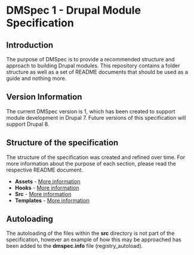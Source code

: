 # DMSpec 1 - Drupal Module Specification

## Introduction
The purpose of DMSpec is to provide a recommended structure and approach to
building Drupal modules. This repository contains a folder structure as well as
a set of README documents that should be used as a guide and nothing more.

## Version Information
The current DMSpec version is 1, which has been created to support module
development in Drupal 7. Future versions of this specification will support
Drupal 8.

## Structure of the specification
The structure of the specification was created and refined over time. For more
information about the purpose of each section, please read the respective
README document.

* **Assets** - [More information](https://github.com/briward/dmspec/blob/develop/assets/README.md)
* **Hooks** - [More information](https://github.com/briward/dmspec/blob/develop/hooks/README.md)
* **Src** - [More information](https://github.com/briward/dmspec/blob/develop/src/README.md)
* **Templates** - [More information](https://github.com/briward/dmspec/blob/develop/templates/README.md)

## Autoloading
The autoloading of the files within the **src** directory is not part of the
specification, however an example of how this may be approached has been added
to the **dmspec.info** file (registry_autoload).
